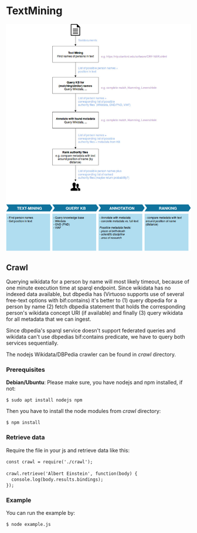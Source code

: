 # TextMining

![Process](doc/process.jpg?raw=true "Overview of process")

## Crawl
Querying wikidata for a person by name will most likely timeout, because of one minute execution time at sparql endpoint.
Since wikidata has no indexed data available, but dbpedia has (Virtuoso supports use of several free-text options with bif:contains) it's better to (1) query dbpedia for a person by name (2) fetch dbpedia statement that holds the corresponding person's wikidata concept URI (if available) and finally (3) query wikidata for all metadata that we can ingest.

Since dbpedia's sparql service doesn't support federated queries and wikidata can't use dbpedias bif:contains predicate, we have to query both services sequentially.

The nodejs Wikidata/DBPedia crawler can be found in *crawl* directory.

### Prerequisites
**Debian/Ubuntu**: Please make sure, you have nodejs and npm installed, if not:

    $ sudo apt install nodejs npm

Then you have to install the node modules from *crawl* directory:

    $ npm install

### Retrieve data
Require the file in your js and retrieve data like this:
    
    const crawl = require('./crawl');

    crawl.retrieve('Albert Einstein', function(body) {
      console.log(body.results.bindings);
    });
    
### Example
You can run the example by:
    
    $ node example.js
